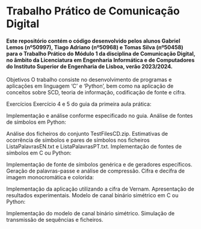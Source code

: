 # <h1> Trabalho Prático de Comunicação Digital </h1>
<h4> Este repositório contém o código desenvolvido pelos alunos Gabriel Lemos (nº50997), Tiago Adriano (nº50968) e Tomas Silva (nº50458) para o Trabalho Prático do Módulo 1 da disciplina de Comunicação Digital, no âmbito da Licenciatura em Engenharia Informática e de Computadores do Instituto Superior de Engenharia de Lisboa, verão 2023/2024. </h4>

Objetivos
O trabalho consiste no desenvolvimento de programas e aplicações em linguagem ‘C’ e ‘Python’, bem como na aplicação de conceitos sobre SCD, teoria de informação, codificação de fonte e cifra.

Exercícios
Exercício 4 e 5 do guia da primeira aula prática:

Implementação e análise conforme especificado no guia.
Análise de fontes de símbolos em Python:

Análise dos ficheiros do conjunto TestFilesCD.zip.
Estimativas de ocorrência de símbolos e pares de símbolos nos ficheiros ListaPalavrasEN.txt e ListaPalavrasPT.txt.
Implementação de fontes de símbolos em C ou Python:

Implementação de fonte de símbolos genérica e de geradores específicos.
Geração de palavras-passe e análise de compressão.
Cifra e decifra de imagem monocromática e colorida:

Implementação da aplicação utilizando a cifra de Vernam.
Apresentação de resultados experimentais.
Modelo de canal binário simétrico em C ou Python:

Implementação do modelo de canal binário simétrico.
Simulação de transmissão de sequências e ficheiros.
